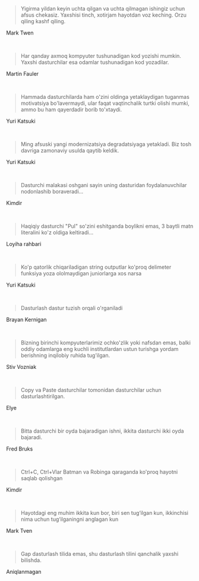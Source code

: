 > Yigirma yildan keyin uchta qilgan va uchta qilmagan ishingiz uchun afsus chekasiz. Yaxshisi tinch, xotirjam hayotdan voz keching. Orzu qiling kashf qiling.

Mark Twen

<br />

> Har qanday axmoq kompyuter tushunadigan kod yozishi mumkin. Yaxshi dasturchilar esa odamlar tushunadigan kod yozadilar.

Martin Fauler

<br />

> Hammada dasturchilarda ham o'zini oldinga yetaklaydigan tuganmas motivatsiya bo'lavermaydi, ular faqat vaqtinchalik turtki olishi mumki, ammo bu ham qayerdadir borib to'xtaydi.

Yuri Katsuki

<br />

> Ming afsuski yangi modernizatsiya degradatsiyaga yetakladi. Biz tosh davriga zamonaviy usulda qaytib keldik.

Yuri Katsuki

<br />

> Dasturchi malakasi oshgani sayin uning dasturidan foydalanuvchilar nodonlashib boraveradi...

Kimdir

<br />

> Haqiqiy dasturchi "Pul" so'zini eshitganda boylikni emas, 3 baytli matn literalini ko'z oldiga keltiradi...

Loyiha rahbari

<br />

> Ko'p qatorlik chiqariladigan string outputlar ko'proq delimeter funksiya yoza ololmaydigan juniorlarga xos narsa

Yuri Katsuki

<br />

> Dasturlash dastur tuzish orqali o'rganiladi

Brayan Kernigan

<br />

> Bizning birinchi kompyuterlarimiz ochko'zlik yoki nafsdan emas, balki oddiy odamlarga eng kuchli institutlardan ustun turishga yordam berishning inqilobiy ruhida tug'ilgan.

Stiv Vozniak

<br />

> Copy va Paste dasturchilar tomonidan dasturchilar uchun dasturlashtirilgan.

Elye

<br />

> Bitta dasturchi bir oyda bajaradigan ishni, ikkita dasturchi ikki oyda bajaradi.

Fred Bruks

<br />

> Ctrl+C, Ctrl+Vlar Batman va Robinga qaraganda ko'proq hayotni saqlab qolishgan

Kimdir

<br />

> Hayotdagi eng muhim ikkita kun bor, biri sen tug‘ilgan kun, ikkinchisi nima uchun tug‘ilganingni anglagan kun

Mark Tven

<br />

> Gap dasturlash tilida emas, shu dasturlash tilini qanchalik yaxshi bilishda.

Aniqlanmagan

<br />
